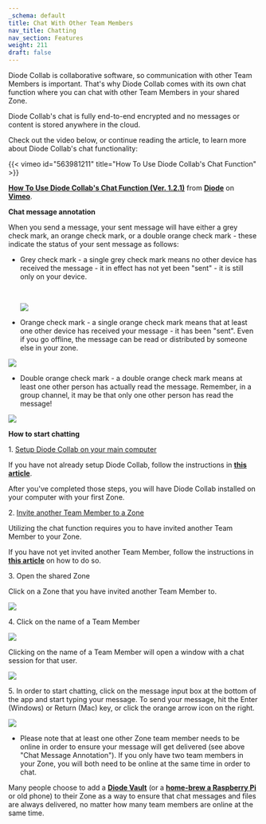 ```yaml
---
_schema: default
title: Chat With Other Team Members
nav_title: Chatting
nav_section: Features
weight: 211
draft: false
---
```

Diode Collab is collaborative software, so communication with other Team Members is important. That's why Diode Collab comes with its own chat function where you can chat with other Team Members in your shared Zone.

Diode Collab's chat is fully end-to-end encrypted and no messages or content is stored anywhere in the cloud.

Check out the video below, or continue reading the article, to learn more about Diode Collab's chat functionality:

{{< vimeo id="563981211" title="How To Use Diode Collab's Chat Function" >}}

[**How To Use Diode Collab's Chat Function (Ver. 1.2.1)**](https://vimeo.com/562684103) from [**Diode**](https://vimeo.com/diodechain) on [**Vimeo**](https://vimeo.com/).

**Chat message annotation**

When you send a message, your sent message will have either a grey check mark, an orange check mark, or a double orange check mark - these indicate the status of your sent message as follows:

* Grey check mark - a single grey check mark means no other device has received the message - it in effect has not yet been "sent" - it is still only on your device.

  &nbsp;

  ![](https://files.helpdocs.io/qwk5dmv7m8/articles/plonz51666/1695320955137/image.png)

* Orange check mark - a single orange check mark means that at least one other device has received your message - it has been "sent". Even if you go offline, the message can be read or distributed by someone else in your zone.

![](https://files.helpdocs.io/qwk5dmv7m8/articles/plonz51666/1695321169966/image.png)

* Double orange check mark - a double orange check mark means at least one other person has actually read the message. Remember, in a group channel, it may be that only one other person has read the message!

![](https://files.helpdocs.io/qwk5dmv7m8/articles/plonz51666/1695321446045/image.png)

**How to start chatting**

1\. <a href="https://app.docs.diode.io/docs/" target="_blank" rel="noopener">Setup Diode Collab on your main computer</a>

If you have not already setup Diode Collab, follow the instructions in <a href="https://app.docs.diode.io/docs/" target="_blank" rel="noopener"><strong>this article</strong></a>.

After you've completed those steps, you will have Diode Collab installed on your computer with your first Zone.

2\. [Invite another Team Member to a Zone](https://app.docs.diode.io/docs/using/add-a-team-member-or-additional-device/)

Utilizing the chat function requires you to have invited another Team Member to your Zone.

If you have not yet invited another Team Member, follow the instructions in [**this article**](https://app.docs.diode.io/docs/using/add-a-team-member-or-additional-device/) on how to do so.

3\. Open the shared Zone

Click on a Zone that you have invited another Team Member to.

![](https://files.helpdocs.io/qwk5dmv7m8/articles/plonz51666/1623900141785/vlcsnap-2021-06-17-11-h-20-m-15-s-399.png)

4\. Click on the name of a Team Member

![](https://files.helpdocs.io/qwk5dmv7m8/articles/plonz51666/1623900316375/vlcsnap-2021-06-17-11-h-24-m-29-s-429.png)

Clicking on the name of a Team Member will open a window with a chat session for that user.

![](https://files.helpdocs.io/qwk5dmv7m8/articles/plonz51666/1623900414832/vlcsnap-2021-06-17-11-h-26-m-23-s-416.png)

5\. In order to start chatting, click on the message input box at the bottom of the app and start typing your message. To send your message, hit the Enter (Windows) or Return (Mac) key, or click the orange arrow icon on the right.

![](https://files.helpdocs.io/qwk5dmv7m8/articles/plonz51666/1623900612363/vlcsnap-2021-06-17-11-h-29-m-45-s-575.png)

* Please note that at least one other Zone team member needs to be online in order to ensure your message will get delivered (see above "Chat Message Annotation"). If you only have two team members in your Zone, you will both need to be online at the same time in order to chat.

Many people choose to add a <a href="https://diode.io/solutions/vault" target="_blank" rel="noopener"><strong>Diode Vault</strong></a> (or a <a href="https://app.docs.diode.io/raspberry-pi/use-your-raspberry-pi-as-a-remote-file-server-backup-device/" target="_blank" rel="noopener"><strong>home-brew a Raspberry Pi </strong></a>or old phone) to their Zone as a way to ensure that chat messages and files are always delivered, no matter how many team members are online at the same time.